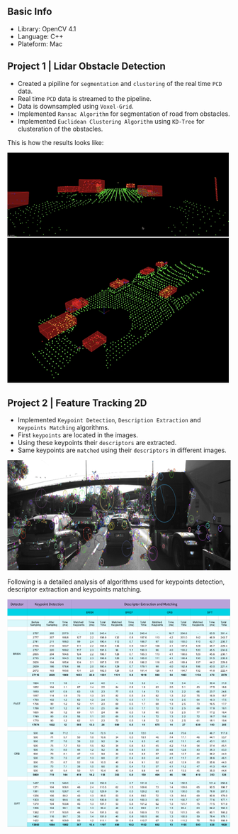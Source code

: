 ## Basic Info

- Library: OpenCV 4.1
- Language: C++
- Plateform: Mac

## Project 1 | Lidar Obstacle Detection

- Created a pipiline for `segmentation` and `clustering` of the real time `PCD` data.
- Real time `PCD` data is streamed to the pipeline.
- Data is downsampled using `Voxel-Grid`.
- Implemented `Ransac Algorithm` for segmentation of road from obstacles.
- Implemented `Euclidean Clustering Algorithm` using `KD-Tree` for clusteration of the obstacles.

This is how the results looks like:

<img src=Lidar-Obstacle-Detection/media/result1.gif width="500">

<img src=Lidar-Obstacle-Detection/media/result2.gif width="500">

## Project 2 | Feature Tracking 2D

- Implemented `Keypoint Detection`, `Description Extraction` and `Keypoints Matching` algorithms.
- First `keypoints` are located in the images.
- Using these keypoints their `descriptors` are extracted.
- Same keypoints are `matched` using their `descriptors` in different images.

<img src="Feature-Tracking-2D/images/keypoints.png" width="820" height="248" />

Following is a detailed analysis of algorithms used for keypoints detection, descriptor extraction and keypoints matching. 

<img src="Feature-Tracking-2D/images/analysis.png" width="820"/>


